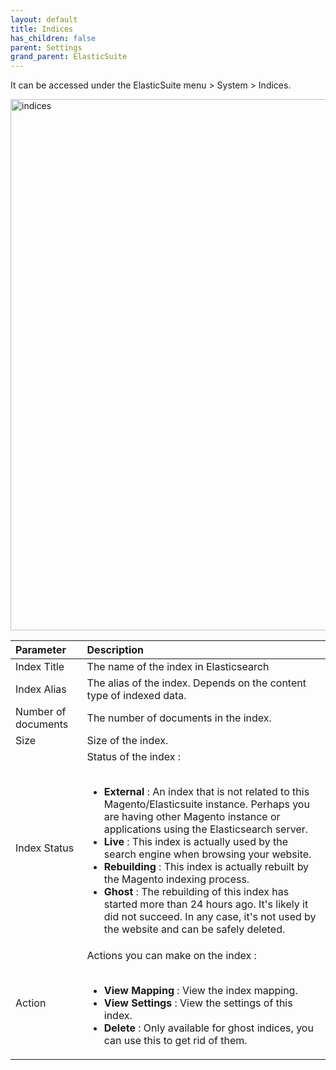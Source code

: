 ```yaml
---
layout: default
title: Indices
has_children: false
parent: Settings
grand_parent: ElasticSuite
---
```

It can be accessed under the ElasticSuite menu > System > Indices.

<img width="850" alt="indices" src="https://user-images.githubusercontent.com/98949123/154101763-a7895148-3742-4386-aed4-72aa174ecbba.PNG">

| Parameter    | Description                                                                                                                                                                                                                                                                                                                                                                                                                                                                                                                                                                                                               |
|:-------------|:--------------------------------------------------------------------------------------------------------------------------------------------------------------------------------------------------------------------------------------------------------------------------------------------------------------------------------------------------------------------------------------------------------------------------------------------------------------------------------------------------------------------------------------------------------------------------------------------------------------------------|
|Index Title| The name of the index in Elasticsearch                                                                                                                                                                                                                                                                                                                                                                                                                                                                                                                                                                                    |
|Index Alias| The alias of the index. Depends on the content type of indexed data.                                                                                                                                                                                                                                                                                                                                                                                                                                                                                                                                                      |
|Number of documents| The number of documents in the index.                                                                                                                                                                                                                                                                                                                                                                                                                                                                                                                                                                                     |
|Size| Size of the index.                                                                                                                                                                                                                                                                                                                                                                                                                                                                                                                                                                                                        |
|Index Status| Status of the index : <br/><br/> <ul><li>**External** : An index that is not related to this Magento/Elasticsuite instance. Perhaps you are having other Magento instance or applications using the Elasticsearch server.</li><li> **Live** : This index is actually used by the search engine when browsing your website.</li><li> **Rebuilding** : This index is actually rebuilt by the Magento indexing process.</li><li> **Ghost** : The rebuilding of this index has started more than 24 hours ago. It's likely it did not succeed. In any case, it's not used by the website and can be safely deleted.</li></ul> |
|Action| Actions you can make on the index : <br/><br/> <ul><li>**View Mapping** : View the index mapping.</li><li> **View Settings** : View the settings of this index.</li><li> **Delete** : Only available for ghost indices, you can use this to get rid of them.</li></ul>                                                                                                                                                                                                                                                                                                                                                    |
